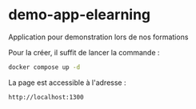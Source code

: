 # demo-app-elearning

Application pour demonstration lors de nos formations

Pour la créer, il suffit de lancer la commande :

```bash
docker compose up -d 
```
La page est accessible à l'adresse : 
```bash
http://localhost:1300
```